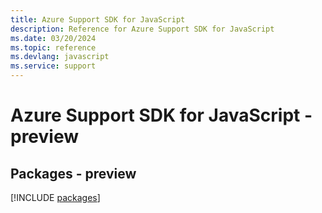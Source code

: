 ```yaml
---
title: Azure Support SDK for JavaScript
description: Reference for Azure Support SDK for JavaScript
ms.date: 03/20/2024
ms.topic: reference
ms.devlang: javascript
ms.service: support
---
```

# Azure Support SDK for JavaScript - preview
## Packages - preview
[!INCLUDE [packages](support-index.md)]
